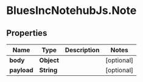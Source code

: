 # BluesIncNotehubJs.Note

## Properties

Name | Type | Description | Notes
------------ | ------------- | ------------- | -------------
**body** | **Object** |  | [optional] 
**payload** | **String** |  | [optional] 


